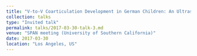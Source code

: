 ```yaml
---
title: "V-to-V Coarticulation Development in German Children: An Ultrasound Study"
collection: talks
type: "Invited talk"
permalink: talks/2017-03-30-talk-3.md
venue: "SPAN meeting (University of Southern California)"
date: 2017-03-30
location: "Los Angeles, US"
---
```


